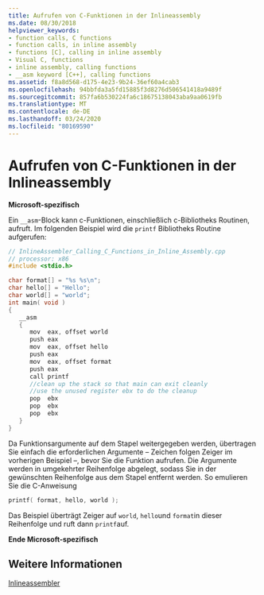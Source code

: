 ```yaml
---
title: Aufrufen von C-Funktionen in der Inlineassembly
ms.date: 08/30/2018
helpviewer_keywords:
- function calls, C functions
- function calls, in inline assembly
- functions [C], calling in inline assembly
- Visual C, functions
- inline assembly, calling functions
- __asm keyword [C++], calling functions
ms.assetid: f8a8d568-d175-4e23-9b24-36ef60a4cab3
ms.openlocfilehash: 94bbfda3a5fd15885f3d8276d506541418a9489f
ms.sourcegitcommit: 857fa6b530224fa6c18675138043aba9aa0619fb
ms.translationtype: MT
ms.contentlocale: de-DE
ms.lasthandoff: 03/24/2020
ms.locfileid: "80169590"
---
```

# <a name="calling-c-functions-in-inline-assembly"></a>Aufrufen von C-Funktionen in der Inlineassembly

**Microsoft-spezifisch**

Ein `__asm`-Block kann c-Funktionen, einschließlich c-Bibliotheks Routinen, aufruft. Im folgenden Beispiel wird die `printf` Bibliotheks Routine aufgerufen:

```cpp
// InlineAssembler_Calling_C_Functions_in_Inline_Assembly.cpp
// processor: x86
#include <stdio.h>

char format[] = "%s %s\n";
char hello[] = "Hello";
char world[] = "world";
int main( void )
{
   __asm
   {
      mov  eax, offset world
      push eax
      mov  eax, offset hello
      push eax
      mov  eax, offset format
      push eax
      call printf
      //clean up the stack so that main can exit cleanly
      //use the unused register ebx to do the cleanup
      pop  ebx
      pop  ebx
      pop  ebx
   }
}
```

Da Funktionsargumente auf dem Stapel weitergegeben werden, übertragen Sie einfach die erforderlichen Argumente – Zeichen folgen Zeiger im vorherigen Beispiel –, bevor Sie die Funktion aufrufen. Die Argumente werden in umgekehrter Reihenfolge abgelegt, sodass Sie in der gewünschten Reihenfolge aus dem Stapel entfernt werden. So emulieren Sie die C-Anweisung

```cpp
printf( format, hello, world );
```

Das Beispiel überträgt Zeiger auf `world`, `hello`und `format`in dieser Reihenfolge und ruft dann `printf`auf.

**Ende Microsoft-spezifisch**

## <a name="see-also"></a>Weitere Informationen

[Inlineassembler](../../assembler/inline/inline-assembler.md)<br/>

